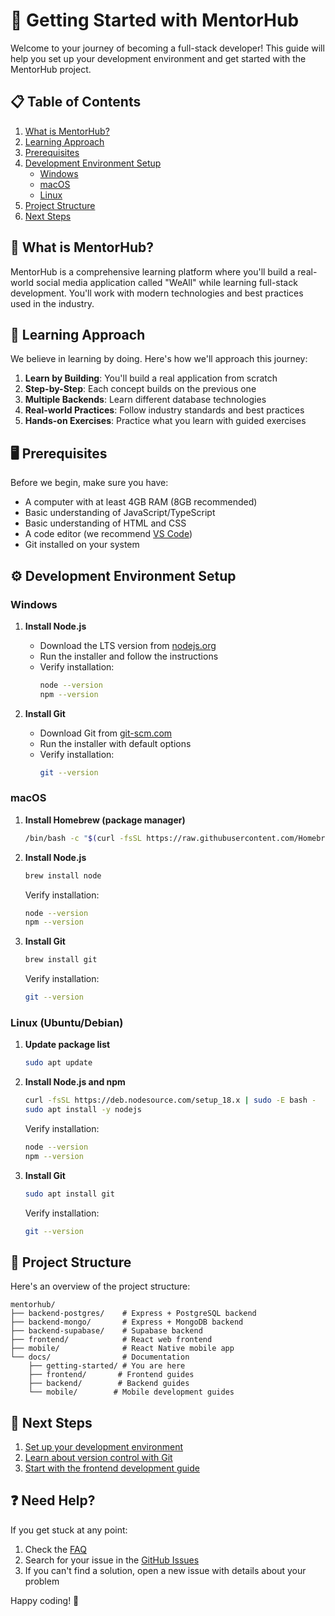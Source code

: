 # 🚀 Getting Started with MentorHub

Welcome to your journey of becoming a full-stack developer! This guide will help you set up your development environment and get started with the MentorHub project.

## 📋 Table of Contents
1. [What is MentorHub?](#-what-is-mentorhub)
2. [Learning Approach](#-learning-approach)
3. [Prerequisites](#-prerequisites)
4. [Development Environment Setup](#-development-environment-setup)
   - [Windows](#windows)
   - [macOS](#macos)
   - [Linux](#linux)
5. [Project Structure](#-project-structure)
6. [Next Steps](#-next-steps)

## 🤔 What is MentorHub?

MentorHub is a comprehensive learning platform where you'll build a real-world social media application called "WeAll" while learning full-stack development. You'll work with modern technologies and best practices used in the industry.

## 🎯 Learning Approach

We believe in learning by doing. Here's how we'll approach this journey:

1. **Learn by Building**: You'll build a real application from scratch
2. **Step-by-Step**: Each concept builds on the previous one
3. **Multiple Backends**: Learn different database technologies
4. **Real-world Practices**: Follow industry standards and best practices
5. **Hands-on Exercises**: Practice what you learn with guided exercises

## 🖥️ Prerequisites

Before we begin, make sure you have:

- A computer with at least 4GB RAM (8GB recommended)
- Basic understanding of JavaScript/TypeScript
- Basic understanding of HTML and CSS
- A code editor (we recommend [VS Code](https://code.visualstudio.com/))
- Git installed on your system

## ⚙️ Development Environment Setup

### Windows

1. **Install Node.js**
   - Download the LTS version from [nodejs.org](https://nodejs.org/)
   - Run the installer and follow the instructions
   - Verify installation:
     ```bash
     node --version
     npm --version
     ```

2. **Install Git**
   - Download Git from [git-scm.com](https://git-scm.com/download/win)
   - Run the installer with default options
   - Verify installation:
     ```bash
     git --version
     ```

### macOS

1. **Install Homebrew (package manager)**
   ```bash
   /bin/bash -c "$(curl -fsSL https://raw.githubusercontent.com/Homebrew/install/HEAD/install.sh)"
   ```

2. **Install Node.js**
   ```bash
   brew install node
   ```
   Verify installation:
   ```bash
   node --version
   npm --version
   ```

3. **Install Git**
   ```bash
   brew install git
   ```
   Verify installation:
   ```bash
   git --version
   ```

### Linux (Ubuntu/Debian)

1. **Update package list**
   ```bash
   sudo apt update
   ```

2. **Install Node.js and npm**
   ```bash
   curl -fsSL https://deb.nodesource.com/setup_18.x | sudo -E bash -
   sudo apt install -y nodejs
   ```
   Verify installation:
   ```bash
   node --version
   npm --version
   ```

3. **Install Git**
   ```bash
   sudo apt install git
   ```
   Verify installation:
   ```bash
   git --version
   ```

## 📁 Project Structure

Here's an overview of the project structure:

```
mentorhub/
├── backend-postgres/    # Express + PostgreSQL backend
├── backend-mongo/       # Express + MongoDB backend
├── backend-supabase/    # Supabase backend
├── frontend/            # React web frontend
├── mobile/              # React Native mobile app
└── docs/                # Documentation
    ├── getting-started/ # You are here
    ├── frontend/       # Frontend guides
    ├── backend/        # Backend guides
    └── mobile/        # Mobile development guides
```

## 🚦 Next Steps

1. [Set up your development environment](./setup-environment.md)
2. [Learn about version control with Git](./version-control.md)
3. [Start with the frontend development guide](../frontend/README.md)

## ❓ Need Help?

If you get stuck at any point:

1. Check the [FAQ](./faq.md)
2. Search for your issue in the [GitHub Issues](https://github.com/yourusername/mentorhub/issues)
3. If you can't find a solution, open a new issue with details about your problem

Happy coding! 🎉

